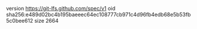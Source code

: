 version https://git-lfs.github.com/spec/v1
oid sha256:e489d02bc4b195baeeec64ec108777cb971c4d96fb4edb68e5b53fb5c0bee612
size 2664
